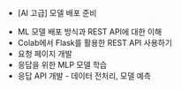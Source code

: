  * [AI 고급] 모델 배포 준비
  + ML 모델 배포 방식과 REST API에 대한 이해
  + Colab에서 Flask를 활용한 REST API 사용하기	
  + 요청 페이지 개발	
  + 응답을 위한 MLP 모델 학습	
  + 응답 API 개발 - 데이터 전처리, 모델 예측	
